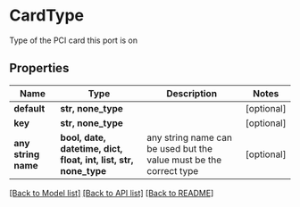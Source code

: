 # CardType

Type of the PCI card this port is on

## Properties
Name | Type | Description | Notes
------------ | ------------- | ------------- | -------------
**default** | **str, none_type** |  | [optional] 
**key** | **str, none_type** |  | [optional] 
**any string name** | **bool, date, datetime, dict, float, int, list, str, none_type** | any string name can be used but the value must be the correct type | [optional]

[[Back to Model list]](../README.md#documentation-for-models) [[Back to API list]](../README.md#documentation-for-api-endpoints) [[Back to README]](../README.md)


